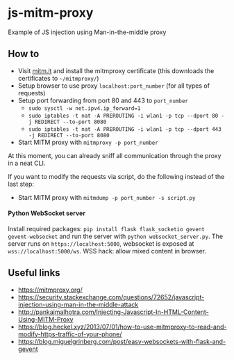# js-mitm-proxy
Example of JS injection using Man-in-the-middle proxy

## How to
* Visit [mitm.it]() and install the mitmproxy certificate (this downloads the certificates to `~/mitmproxy/`)
* Setup browser to use proxy `localhost:port_number` (for all types of requests)
* Setup port forwarding from port 80 and 443 to `port_number`
  * `sudo sysctl -w net.ipv4.ip_forward=1`
  * `sudo iptables -t nat -A PREROUTING -i wlan1 -p tcp --dport 80 -j REDIRECT --to-port 8080`
  * `sudo iptables -t nat -A PREROUTING -i wlan1 -p tcp --dport 443 -j REDIRECT --to-port 8080`
* Start MITM proxy with `mitmproxy -p port_number`

At this moment, you can already sniff all communication through the proxy in a neat CLI.

If you want to modify the requests via script, do the following instead of the last step:
* Start MITM proxy with `mitmdump -p port_number -s script.py`

#### Python WebSocket server
Install required packages: `pip install flask flask_socketio gevent gevent-websocket` and run the server 
with `python websocket_server.py`. The server runs on `https://localhost:5000`, websocket is exposed at 
`wss://localhost:5000/ws`. WSS hack: allow mixed content in browser.

## Useful links
* https://mitmproxy.org/
* https://security.stackexchange.com/questions/72652/javascript-injection-using-man-in-the-middle-attack
* http://pankajmalhotra.com/Injecting-Javascript-In-HTML-Content-Using-MITM-Proxy
* https://blog.heckel.xyz/2013/07/01/how-to-use-mitmproxy-to-read-and-modify-https-traffic-of-your-phone/
* https://blog.miguelgrinberg.com/post/easy-websockets-with-flask-and-gevent
